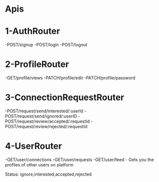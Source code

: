 # Apis

# 1-AuthRouter
-POST/signup
-POST/login
-POST/logout

# 2-ProfileRouter
-GET/profile/views
-PATCH/profile/edit
-PATCH/profile/password

# 3-ConnectionRequestRouter
-POST/request/send/interested/:userId
-POST/request/send/ignored/:userID
-POST/request/review/accepted/:requestId
-POST/request/review/rejected/:requestId

# 4-UserRouter
-GET/user/connections
-GET/user/requests
-GET/user/feed - Gets you the profiles of other users on platform

Status: ignore,interested,accepted,rejected